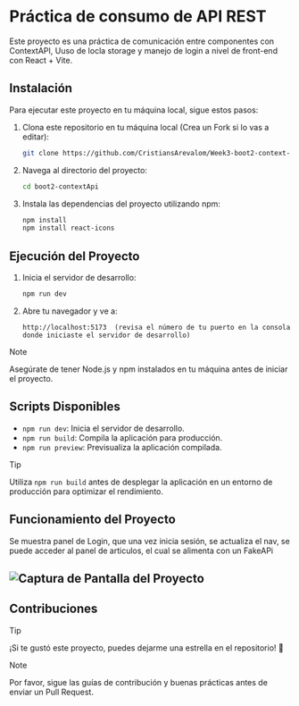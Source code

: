 # Práctica de consumo de API REST

Este proyecto es una práctica de comunicación entre componentes con ContextAPI, Uuso de locla storage y manejo de login a nivel de front-end con React + Vite.

## Instalación

Para ejecutar este proyecto en tu máquina local, sigue estos pasos:

1. Clona este repositorio en tu máquina local (Crea un Fork si lo vas a editar):

    ```bash
    git clone https://github.com/CristiansArevalom/Week3-boot2-context-api.git
    ```

2. Navega al directorio del proyecto:

    ```bash
    cd boot2-contextApi
    ```

3. Instala las dependencias del proyecto utilizando npm:

    ```bash
    npm install
    npm install react-icons
    ```

## Ejecución del Proyecto

1. Inicia el servidor de desarrollo:

    ```bash
    npm run dev
    ```

2. Abre tu navegador y ve a:

    ```
    http://localhost:5173  (revisa el número de tu puerto en la consola donde iniciaste el servidor de desarrollo)
    ```

> [!NOTE]
> Asegúrate de tener Node.js y npm instalados en tu máquina antes de iniciar el proyecto.

## Scripts Disponibles

- `npm run dev`: Inicia el servidor de desarrollo.
- `npm run build`: Compila la aplicación para producción.
- `npm run preview`: Previsualiza la aplicación compilada.

> [!TIP]
> Utiliza `npm run build` antes de desplegar la aplicación en un entorno de producción para optimizar el rendimiento.

## Funcionamiento del Proyecto

Se muestra panel de Login, que una vez inicia sesión, se actualiza el nav, se puede acceder al panel de articulos, el cual se alimenta con un FakeAPi 

![Captura de Pantalla del Proyecto](../boot2-contextApi/src/assets/apiEvidencia.gif)
---

## Contribuciones

> [!TIP]
> ¡Si te gustó este proyecto, puedes dejarme una estrella en el repositorio! 🌟

> [!NOTE]
> Por favor, sigue las guías de contribución y buenas prácticas antes de enviar un Pull Request.


